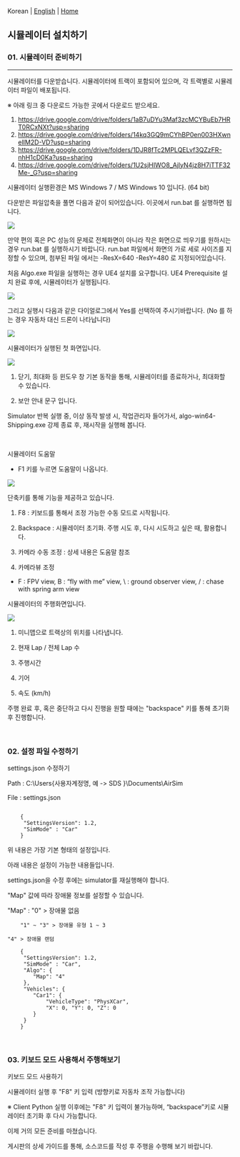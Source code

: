Korean | [English](./Readme_Eng.md)  | [Home](../README.md)

## 시뮬레이터 설치하기 
### 01. 시뮬레이터 준비하기
--------------------------------

시뮬레이터를 다운받습니다. 시뮬레이터에 트랙이 포함되어 있으며, 각 트랙별로 시뮬레이터 파일이 배포됩니다.

※ 아래 링크 중 다운로드 가능한 곳에서 다운로드 받으세요.
1.  https://drive.google.com/drive/folders/1aB7uDYu3Maf3zcMCYBuEb7HRT0RCxNXt?usp=sharing
2.  https://drive.google.com/drive/folders/14kq3GQ9mCYhBP0en003HXwnelIM2D-VD?usp=sharing
3.  https://drive.google.com/drive/folders/1DJR8fTc2MPLQELvf3QZzFR-nhH1cD0Ka?usp=sharing
4.  https://drive.google.com/drive/folders/1U2sjHIWO8_AjlyN4jz8H7iTTF32Me-_G?usp=sharing


시뮬레이터 실행환경은 MS Windows 7 / MS Windows 10 입니다. (64 bit)

다운받은 파일압축을 풀면 다음과 같이 되어있습니다. 이곳에서 run.bat 를 실행하면 됩니다.

<img src='./Images/sim_install_guide_1.jpg'>
<br>
	  
만약 편의 혹은 PC 성능의 문제로 전체화면이 아니라 작은 화면으로 띄우기를 원하시는 경우 run.bat 를 실행하시기 바랍니다. run.bat 파일에서 화면의 가로 세로 사이즈를 지정할 수 있으며, 첨부된 파일 에서는 -ResX=640 -ResY=480 로 지정되어있습니다.

처음 Algo.exe 파일을 실행하는 경우 UE4 설치를 요구합니다. UE4 Prerequisite 설치 완료 후에, 시뮬레이터가 실행됩니다.

<img src='./Images/2.png'>
<br>

그리고 실행시 다음과 같은 다이얼로그에서 Yes를 선택하여 주시기바랍니다. (No 를 하는 경우 자동차 대신 드론이 나타납니다)

<img src='./Images/3.png'>
<br>
	  
시뮬레이터가 실행된 첫 화면입니다.

<img src='./Images/sim_install_guide_2.jpg'>

1. 닫기, 최대화 등 윈도우 창 기본 동작을 통해, 시뮬레이터를 종료하거나, 최대화할 수 있습니다.

2. 보안 안내 문구 입니다.

Simulator 반복 실행 중, 이상 동작 발생 시, 작업관리자 들어가서, algo-win64-Shipping.exe 강제 종료 후, 재시작을 실행해 봅니다.


<br>

시뮬레이터 도움말

- F1 키를 누르면 도움말이 나옵니다.

<img src='./Images/sim_install_guide_3.jpg'>

단축키를 통해 기능을 제공하고 있습니다.

1. F8 : 키보드를 통해서 조정 가능한 수동 모드로 시작됩니다.

2. Backspace : 시뮬레이터 초기화. 주행 시도 후, 다시 시도하고 싶은 때, 활용합니다.

3. 카메라 수동 조정 : 상세 내용은 도움말 참조

4. 카메라뷰 조정
- F : FPV view, B : “fly with me” view, \ : ground observer view, / : chase with spring arm view

시뮬레이터의 주행화면입니다.

<img src='./Images/sim_install_guide_4.jpg'>

1. 미니맵으로 트랙상의 위치를 나타냅니다.

2. 현재 Lap / 전체 Lap 수

3. 주행시간

4. 기어

5. 속도 (km/h)

주행 완료 후, 혹은 중단하고 다시 진행을 원할 때에는 "backspace" 키를 통해 초기화 후 진행합니다.


<br>
	  
### 02. 설정 파일 수정하기

settings.json 수정하기

Path : C:\Users\{사용자계정명, 예 -> SDS }\Documents\AirSim

File : settings.json

```

    {
	 "SettingsVersion": 1.2,
	 "SimMode" : "Car"
    }
```	

위 내용은 가장 기본 형태의 설정입니다.

아래 내용은 설정이 가능한 내용들입니다.

settings.json을 수정 후에는 simulator를 재실행해야 합니다.

"Map" 값에 따라 장애물 정보를 설정할 수 있습니다.

"Map" : "0" > 장애물 없음

        "1" ~ "3" > 장애물 유형 1 ~ 3

	"4" > 장애물 랜덤

```
    {
	 "SettingsVersion": 1.2,
	 "SimMode" : "Car",
	 "Algo": {
	 	"Map": "4"
	 },
	 "Vehicles": {
	 	"Car1": {
			"VehicleType": "PhysXCar",
			"X": 0, "Y": 0, "Z": 0
		}
	 }
    }
```	


<br>
	  
### 03. 키보드 모드 사용해서 주행해보기

키보드 모드 사용하기

시뮬레이터 실행 후 "F8" 키 입력 (방향키로 자동차 조작 가능합니다)

※ Client Python 실행 이후에는 "F8" 키 입력이 불가능하며, “backspace”키로 시뮬레이터 초기화 후 다시 가능합니다.

이제 거의 모든 준비를 마쳤습니다.

게시판의 상세 가이드를 통해, 소스코드를 작성 후 주행을 수행해 보기 바랍니다.

<br>
